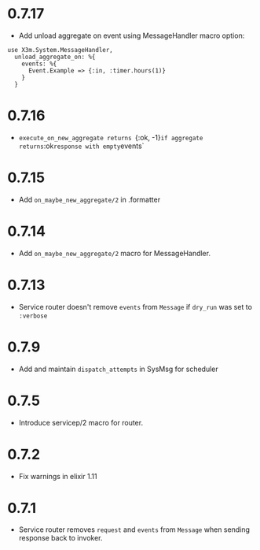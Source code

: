 # 0.7.17
  * Add unload aggregate on event using MessageHandler macro option:
  ```
  use X3m.System.MessageHandler,
    unload_aggregate_on: %{
      events: %{
        Event.Example => {:in, :timer.hours(1)}
      }
    }
  ```

# 0.7.16
  * `execute_on_new_aggregate returns `{:ok, -1}` if aggregate returns `:ok` response
    with empty `events`

# 0.7.15
  * Add `on_maybe_new_aggregate/2` in .formatter

# 0.7.14
  * Add `on_maybe_new_aggregate/2` macro for MessageHandler.

# 0.7.13
  * Service router doesn't remove `events` from `Message` if `dry_run` was set to `:verbose`

# 0.7.9
  * Add and maintain `dispatch_attempts` in SysMsg for scheduler

# 0.7.5
  * Introduce servicep/2 macro for router.

# 0.7.2
  * Fix warnings in elixir 1.11

# 0.7.1
  * Service router removes `request` and `events` from `Message` when sending response back to invoker.
